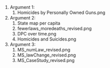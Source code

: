 <ol>
<li>Argument 1:
<ol>
<li>Homicides by Personally Owned Guns.png
  </ol>
<li>Argument 2:
  <ol>
<li>State map per capita
<li>fewerlaws_moredeaths_revised.png
<li>DPC over time.png
<li>Homicides and Suicides.png
  </ol>
<li>Argument 3:
  <ol>
<li>MS_numLaw_revised.png
<li>MS_lawChange_revised.png
<li>MS_CaseStudy_revised.png
  </ol>
</ol>

